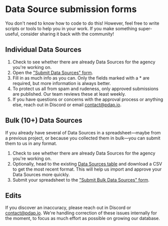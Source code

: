 # Data Source submission forms

You don't need to know how to code to do this! However, feel free to write scripts or tools to help you in your work. If you make something super-useful, consider sharing it back with the community!

## Individual Data Sources

1. Check to see whether there are already Data Sources for the agency you're working on.&#x20;
2. Open the ["Submit Data Sources" form](https://airtable.com/shrJafakrcmTxHU2i).
3. Fill in as much info as you can. Only the fields marked with a \* are required, but more information is always better.
4. To protect us all from spam and rudeness, only approved submissions are published. Our team reviews these at least weekly.
5. If you have questions or concerns with the approval process or anything else, reach out in Discord or email [contact@pdap.io](mailto:contact@pdap.io).

## Bulk (10+) Data Sources

If you already have several of Data Sources in a spreadsheet—maybe from a previous project, or because you collected them in bulk—you can submit them to us in any format.

1. Check to see whether there are already Data Sources for the agency you're working on.
2. Optionally, head to the existing [Data Sources table](https://airtable.com/shrbnadIQyefJhI1D) and download a CSV to get the most recent format. This will help us import and approve your Data Sources more quickly.
3. Submit your spreadsheet to the ["Submit Bulk Data Sources" form](https://airtable.com/shrbnadIQyefJhI1D).

## Edits

If you discover an inaccuracy, please reach out in Discord or [contact@pdap.io](mailto:contact@pdap.io). We're handling correction of these issues internally for the moment, to focus as much effort as possible on growing our database.
